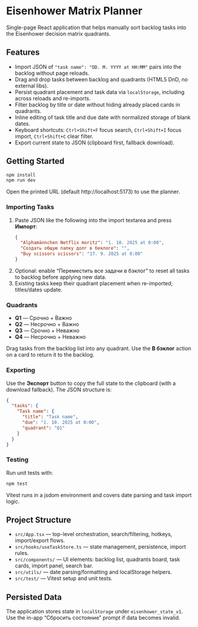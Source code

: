 # Eisenhower Matrix Planner

Single-page React application that helps manually sort backlog tasks into the Eisenhower decision matrix quadrants.

## Features
- Import JSON of `"task name": "DD. M. YYYY at HH:MM"` pairs into the backlog without page reloads.
- Drag and drop tasks between backlog and quadrants (HTML5 DnD, no external libs).
- Persist quadrant placement and task data via `localStorage`, including across reloads and re-imports.
- Filter backlog by title or date without hiding already placed cards in quadrants.
- Inline editing of task title and due date with normalized storage of blank dates.
- Keyboard shortcuts: `Ctrl+Shift+F` focus search, `Ctrl+Shift+I` focus import, `Ctrl+Shift+C` clear filter.
- Export current state to JSON (clipboard first, fallback download).

## Getting Started
```bash
npm install
npm run dev
```
Open the printed URL (default http://localhost:5173) to use the planner.

### Importing Tasks
1. Paste JSON like the following into the import textarea and press **Импорт**:
   ```json
   {
     "Alphamännchen Netflix moritz": "1. 10. 2025 at 0:00",
     "Создать общую папку долг в беклоге": "",
     "Buy scissors scissors": "17. 9. 2025 at 0:00"
   }
   ```
2. Optional: enable “Переместить все задачи в бэклог” to reset all tasks to backlog before applying new data.
3. Existing tasks keep their quadrant placement when re-imported; titles/dates update.

### Quadrants
- **Q1** — Срочно + Важно
- **Q2** — Несрочно + Важно
- **Q3** — Срочно + Неважно
- **Q4** — Несрочно + Неважно

Drag tasks from the backlog list into any quadrant. Use the **В бэклог** action on a card to return it to the backlog.

### Exporting
Use the **Экспорт** button to copy the full state to the clipboard (with a download fallback). The JSON structure is:
```json
{
  "tasks": {
    "Task name": {
      "title": "Task name",
      "due": "1. 10. 2025 at 0:00",
      "quadrant": "Q1"
    }
  }
}
```

### Testing
Run unit tests with:
```bash
npm test
```
Vitest runs in a jsdom environment and covers date parsing and task import logic.

## Project Structure
- `src/App.tsx` — top-level orchestration, search/filtering, hotkeys, import/export flows.
- `src/hooks/useTaskStore.ts` — state management, persistence, import rules.
- `src/components/` — UI elements: backlog list, quadrants board, task cards, import panel, search bar.
- `src/utils/` — date parsing/formatting and localStorage helpers.
- `src/test/` — Vitest setup and unit tests.

## Persisted Data
The application stores state in `localStorage` under `eisenhower_state_v1`. Use the in-app “Сбросить состояние” prompt if data becomes invalid.
